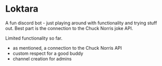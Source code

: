 # Loktara
A fun discord bot - just playing around with functionality and trying stuff out.  Best part is the connection to the Chuck Norris joke API.

Limited functionality so far.

* as mentioned, a connection to the Chuck Norris API
* custom respect for a good buddy
* channel creation for admins
